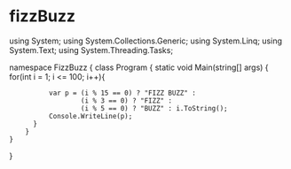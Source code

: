 # fizzBuzz

using System;
using System.Collections.Generic;
using System.Linq;
using System.Text;
using System.Threading.Tasks;


namespace FizzBuzz
{
    class Program
    {
        static void Main(string[] args)
        {
          for(int i = 1; i <= 100; i++){
              
              var p = (i % 15 == 0) ? "FIZZ BUZZ" : 
                      (i % 3 == 0) ? "FIZZ" :
                      (i % 5 == 0) ? "BUZZ" : i.ToString();
              Console.WriteLine(p);
          }
        }
    }
}
